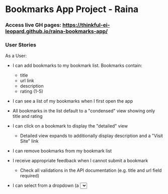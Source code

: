 # Bookmarks App Project - Raina 

### Access live GH pages:  https://thinkful-ei-leopard.github.io/raina-bookmarks-app/

### User Stories
As a User:
- I can add bookmarks to my bookmark list. Bookmarks contain:
  - title
  - url link
  - description
  - rating (1-5)
  
- I can see a list of my bookmarks when I first open the app
 - All bookmarks in the list default to a "condensed" view showing only title and rating

- I can click on a bookmark to display the "detailed" view
  - Detailed view expands to additionally display description and a "Visit Site" link

- I can remove bookmarks from my bookmark list

- I receive appropriate feedback when I cannot submit a bookmark
  - Check all validations in the API documentation (e.g. title and url field required)

- I can select from a dropdown (a <select> element) a "minimum rating" to filter the list by all bookmarks rated at or above the chosen selection
